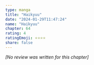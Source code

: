 ```yaml
---
type: manga
title: "Haikyuu"
date: "2024-01-29T11:47:24"
name: "Haikyuu"
chapter: 64
rating: 4
ratingEmoji: ⭐️⭐️⭐️⭐️
share: false
---
```


_[No review was written for this chapter]_
